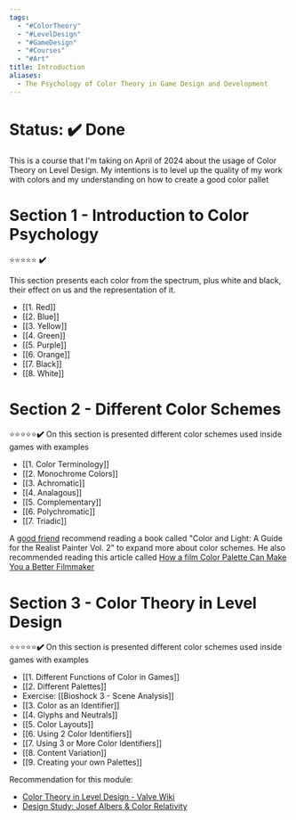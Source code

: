 ```yaml
---
tags:
  - "#ColorTheory"
  - "#LevelDesign"
  - "#GameDesign"
  - "#Courses"
  - "#Art"
title: Introduction
aliases:
  - The Psychology of Color Theory in Game Design and Development
---
```

# Status: **✔️ Done**

This is a course that I'm taking on April of 2024 about the usage of Color Theory on Level Design. My intentions is to level up the quality of my work with colors and my understanding on how to create a good color pallet

# Section 1 - Introduction to Color Psychology 
⭐⭐⭐⭐⭐ **✔️**

This section presents each color from the spectrum, plus white and black, their effect on us and the representation of it.

- [[1. Red]]
- [[2. Blue]]
- [[3. Yellow]]
- [[4. Green]]
- [[5. Purple]]
- [[6. Orange]]
- [[7. Black]]
- [[8. White]]

# Section 2 - Different Color Schemes
⭐⭐⭐⭐⭐**✔️**
On this section is presented different color schemes used inside games with examples

- [[1. Color Terminology]]
- [[2. Monochrome Colors]]
- [[3. Achromatic]]
- [[4. Analagous]]
- [[5. Complementary]]
- [[6. Polychromatic]]
- [[7. Triadic]]

A [good friend](https://ricardojuchem.com/ "https://ricardojuchem.com/") recommend reading a book called "Color and Light: A Guide for the Realist Painter Vol. 2" to expand more about color schemes. He also recommended reading this article called [How a film Color Palette Can Make You a Better Filmmaker](https://nofilmschool.com/film-color-palette "https://nofilmschool.com/film-color-palette")

# Section 3 - Color Theory in Level Design
⭐⭐⭐⭐⭐**✔️**
On this section is presented different color schemes used inside games with examples

- [[1. Different Functions of Color in Games]]
- [[2. Different Palettes]]
- Exercise: [[Bioshock 3 - Scene Analysis]]
- [[3. Color as an Identifier]]
- [[4. Glyphs and Neutrals]]
- [[5. Color Layouts]]
- [[6. Using 2 Color Identifiers]]
- [[7. Using 3 or More Color Identifiers]]
- [[8. Content Variation]]
- [[9. Creating your own Palettes]]

Recommendation for this module:
- [Color Theory in Level Design - Valve Wiki](https://developer.valvesoftware.com/wiki/Color_Theory_in_Level_Design)
- [Design Study: Josef Albers & Color Relativity](https://www.bagtazocollection.com/blog/2015/11/5/design-study-josef-albers-color-relativity)